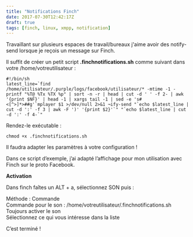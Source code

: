 ```yaml
---
title: "Notifications Finch"
date: 2017-07-30T12:42:17Z
draft: true
tags: [finch, linux, xmpp, notification]
---
```


Travaillant sur plusieurs espaces de travail/bureaux j'aime avoir des notify-send lorsque je reçois un message sur Finch.  

Il suffit de créer un petit script **.finchnotifications.sh** comme suivant dans votre /home/votreutilisateur :  

    #!/bin/sh
    latest_line=`find /home/utilisateur/.purple/logs/facebook/utilisateur/* -mtime -1 -printf "%T@ %Tx %TX %p" | sort -n -r | head | cut -d ' ' -f 2- | awk '{print $NF}' | head -1 | xargs tail -1 | sed -e 's#<[^>]*>##g'`mplayer $1 >/dev/null 2>&1 ¬ify-send "`echo $latest_line | cut -d ':' -f 3 | awk -F ')' '{print $2}'`" "`echo $latest_line | cut -d ':' -f 4-`"

Rendez-le exécutable :  

    chmod +x .finchnotifications.sh

Il faudra adapter les paramètres à votre configuration !  

Dans ce script d’exemple, j’ai adapté l’affichage pour mon utilisation avec Finch sur le proto Facebook.  

**Activation**  

Dans finch faîtes un ALT + a, sélectionnez SON puis :  

Méthode : Commande  
Commande pour le son : /home/votreutilisateur/.finchnotifications.sh  
Toujours activer le son  
Sélectionnez ce qui vous intéresse dans la liste  

C’est terminé !

